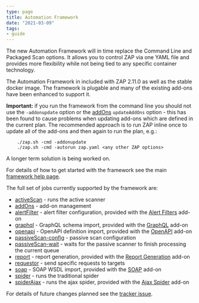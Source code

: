```yaml
---
type: page
title: Automation Framework
date: "2021-03-09"
tags: 
- guide
---
```

The new Automation Framework will in time replace the Command Line and Packaged Scan options.
It allows you to control ZAP via one YAML file and provides more flexibility while not being tied to any specific container technology.

The Automation Framework in included with ZAP 2.11.0 as well as the stable docker image.
The framework is plugable and many of the existing add-ons have been enhanced to support it.

__Important:__  if you run the framework from the command line you should not use the `-addonupdate` option or
the [addOns](/docs/desktop/addons/automation-framework/job-addons/) `updateAddOns` option - this has been found to cause
problems when updating add-ons which are defined in the current plan. 
The recommended approach is to run ZAP inline once to update all of the add-ons and then again to run the plan, e.g.:
```
    ./zap.sh -cmd -addonupdate
    ./zap.sh -cmd -autorun zap.yaml <any other ZAP options>
```
A longer term solution is being worked on.

For details of how to get started with the framework see the main [framework help page](/docs/desktop/addons/automation-framework/).

The full set of jobs currently supported by the framework are:

* [activeScan](/docs/desktop/addons/automation-framework/job-ascan/) - runs the active scanner
* [addOns](/docs/desktop/addons/automation-framework/job-addons/) - add-on management
* [alertFilter](/docs/desktop/addons/alert-filters/automation/) - alert filter configuration, provided with the [Alert Filters](/docs/desktop/addons/alert-filters/) add-on
* [graphql](/docs/desktop/addons/graphql-support/automation/) - GraphQL schema import, provided with the [GraphQL](/docs/desktop/addons/graphql-support/) add-on
* [openapi](/docs/desktop/addons/openapi-support/automation/) - OpenAPI definition import, provided with the [OpenAPI](/docs/desktop/addons/openapi-support/) add-on
* [passiveScan-config](/docs/desktop/addons/automation-framework/job-pscanconf/) - passive scan configuration
* [passiveScan-wait](/docs/desktop/addons/automation-framework/job-pscanwait/) - waits for the passive scanner to finish processing the current queue
* [report](/docs/desktop/addons/report-generation/automation/) - report generation, provided with the [Report Generation](/docs/desktop/addons/report-generation/) add-on
* [requestor](/docs/desktop/addons/automation-framework/job-requestor/) - send specific requests to targets
* [soap](/docs/desktop/addons/soap-support/automation/) - SOAP WSDL import, provided with the [SOAP](/docs/desktop/addons/soap-support/) add-on
* [spider](/docs/desktop/addons/automation-framework/job-spider/) - runs the traditional spider
* [spiderAjax](/docs/desktop/addons/ajax-spider/automation/) - runs the ajax spider, provided with the [Ajax Spider](/docs/desktop/addons/ajax-spider/) add-on

For details of future changes planned see the [tracker issue](https://github.com/zaproxy/zaproxy/issues/6461).
